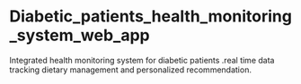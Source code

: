 # Diabetic_patients_health_monitoring_system_web_app
Integrated health monitoring system for diabetic patients .real time data tracking dietary management and personalized recommendation.
